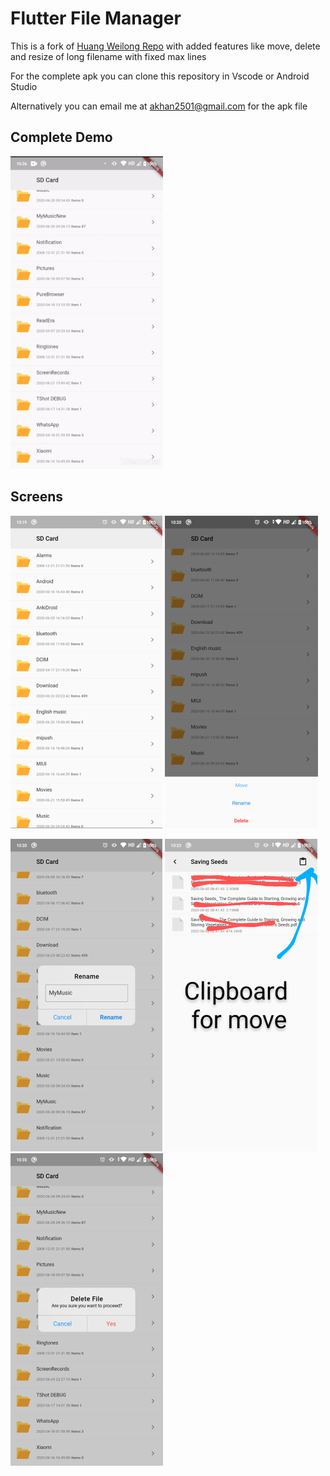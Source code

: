 # Flutter File Manager

This is a fork of [Huang Weilong Repo](https://github.com/huang-weilong/flutter_file_manager)
with added features like move, delete and resize of long filename with fixed max lines 

For the complete apk you can clone this repository in Vscode or Android Studio 

Alternatively you can email me at akhan2501@gmail.com for the apk file

## Complete Demo

![Complete Demo](assets/demo/demo.gif)

## Screens

![screen1](assets/demo/screen1.png) ![screen2](assets/demo/screen2.png)

![screen3](assets/demo/screen3.png) ![screen4](assets/demo/screen4.png) ![screen5](assets/demo/screen5.png)